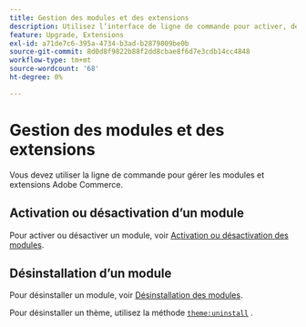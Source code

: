 ```yaml
---
title: Gestion des modules et des extensions
description: Utilisez l’interface de ligne de commande pour activer, désactiver et désinstaller les modules et extensions Adobe Commerce.
feature: Upgrade, Extensions
exl-id: a71de7c6-395a-4734-b3ad-b2879809be0b
source-git-commit: 8d0d8f9822b88f2dd8cbae8f6d7e3cdb14cc4848
workflow-type: tm+mt
source-wordcount: '68'
ht-degree: 0%

---
```


# Gestion des modules et des extensions

Vous devez utiliser la ligne de commande pour gérer les modules et extensions Adobe Commerce.

## Activation ou désactivation d’un module

Pour activer ou désactiver un module, voir [Activation ou désactivation des modules](../../installation/tutorials/manage-modules.md).

## Désinstallation d’un module

Pour désinstaller un module, voir [Désinstallation des modules](../../installation/tutorials/uninstall-modules.md).

Pour désinstaller un thème, utilisez la méthode [`theme:uninstall`](../../installation/tutorials/themes.md) .
